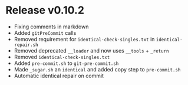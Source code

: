 # Release v0.10.2

- Fixing comments in markdown
- Added `gitPreCommit` calls
- Removed requirement for `identical-check-singles.txt` in `identical-repair.sh`
- Removed deprecated `__loader` and now uses `__tools` + `_return`
- Removed `identical-check-singles.txt`
- Added `pre-commit.sh` to `git-pre-commit.sh`
- Made `_sugar.sh` an `identical` and added copy step to `pre-commit.sh`
- Automatic identical repair on commit
